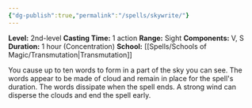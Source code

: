 ```yaml
---
{"dg-publish":true,"permalink":"/spells/skywrite/"}
---
```


**Level:** 2nd-level
**Casting Time:** 1 action
**Range:** Sight
**Components:** V, S
**Duration:** 1 hour (Concentration)
**School:** [[Spells/Schools of Magic/Transmutation\|Transmutation]]

You cause up to ten words to form in a part of the sky you can see. The words appear to be made of cloud and remain in place for the spell's duration. The words dissipate when the spell ends. A strong wind can disperse the clouds and end the spell early.